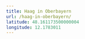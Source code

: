 ```yaml
---
title: Haag in Oberbayern
url: /haag-in-oberbayern/
latitude: 48.161173500000004
longitude: 12.1783011
---
```

